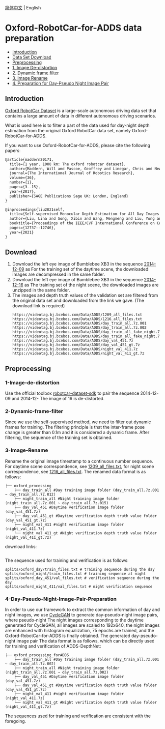 [简体中文](../../zh-CN/dataset/Oxford_RobotCar.md) | English

# Oxford-RobotCar-for-ADDS data preparation

- [Introduction](#Introduction)
- [Data Set Download](#Download)
- [Preprocessing](#Preprocessing)
- [1. Image De-distortion](#1-Image-de-distortion)
- [2. Dynamic frame filter](#2-Dynamic-frame-filter)
- [3. Image Rename](#3-Image-Rename)
- [4. Preparation for Day-Pseudo Night Image Pair](#4-Day-Pseudo-Night-Image-Pair-Preparation)


## Introduction

[Oxford RobotCar Dataset](https://robotcar-dataset.robots.ox.ac.uk/) is a large-scale autonomous driving data set that contains a large amount of data in different autonomous driving scenarios.

What is used here is to filter a part of the data used for day-night depth estimation from the original Oxford RobotCar data set, namely Oxford-RobotCar-for-ADDS.

If you want to use Oxford-RobotCar-for-ADDS, please cite the following papers:
```latex
@article{maddern20171,
  title={1 year, 1000 km: The oxford robotcar dataset},
  author={Maddern, Will and Pascoe, Geoffrey and Linegar, Chris and Newman, Paul},
  journal={The International Journal of Robotics Research},
  volume={36},
  number={1},
  pages={3--15},
  year={2017},
  publisher={SAGE Publications Sage UK: London, England}
}
```
```latex
@inproceedings{liu2021self,
  title={Self-supervised Monocular Depth Estimation for All Day Images using Domain Separation},
  author={Liu, Lina and Song, Xibin and Wang, Mengmeng and Liu, Yong and Zhang, Liangjun},
  booktitle={Proceedings of the IEEE/CVF International Conference on Computer Vision},
  pages={12737--12746},
  year={2021}
}
```

## Download

1. Download the left eye image of Bumblebee XB3 in the sequence [2014-12-09](https://robotcar-dataset.robots.ox.ac.uk/datasets/2014-12-09-13-21-02/) as For the training set of the daytime scene, the downloaded images are decompressed in the same folder.
2. Download the left eye image of Bumblebee XB3 in the sequence [2014-12-16](https://robotcar-dataset.robots.ox.ac.uk/datasets/2014-12-16-18-44-24/) as The training set of the night scene, the downloaded images are unzipped in the same folder.
3. The images and depth truth values ​​of the validation set are filtered from the original data set and downloaded from the link we gave. (The download link is required)
    ```shell
    https://videotag.bj.bcebos.com/Data/ADDS/1209_all_files.txt
    https://videotag.bj.bcebos.com/Data/ADDS/1216_all_files.txt
    https://videotag.bj.bcebos.com/Data/ADDS/day_train_all.7z.001
    https://videotag.bj.bcebos.com/Data/ADDS/day_train_all.7z.002
    https://videotag.bj.bcebos.com/Data/ADDS/day_train_all_fake_night.7z.001
    https://videotag.bj.bcebos.com/Data/ADDS/day_train_all_fake_night.7z.002
    https://videotag.bj.bcebos.com/Data/ADDS/day_val_451.7z
    https://videotag.bj.bcebos.com/Data/ADDS/day_val_451_gt.7z
    https://videotag.bj.bcebos.com/Data/ADDS/night_val_411.7z
    https://videotag.bj.bcebos.com/Data/ADDS/night_val_411_gt.7z
    ```

## Preprocessing

### 1-Image-de-distortion

Use the official toolbox [robotcar-dataset-sdk](https://github.com/ori-mrg/robotcar-dataset-sdk/tree/master/python) to pair the sequence 2014-12-09 and 2014-12- The image of 16 is de-distorted.


### 2-Dynamic-frame-filter

Since we use the self-supervised method, we need to filter out dynamic frames for training. The filtering principle is that the inter-frame pose change is greater than 0.1m and it is considered a dynamic frame. After filtering, the sequence of the training set is obtained.


### 3-Image-Rename

Rename the original image timestamp to a continuous number sequence. For daytime scene correspondence, see [1209_all_files.txt](https://videotag.bj.bcebos.com/Data/ADDS/1209_all_files.txt), for night scene correspondence, see [1216_all_files.txt](https://videotag.bj.bcebos.com/Data/ADDS/1216_all_files.txt). The renamed data format is as follows:
```
├── oxford_processing
    ├── day_train_all #Day training image folder (day_train_all.7z.001 ~ day_train_all.7z.012)
    ├── night_train_all #Night training image folder (night_train_all.7z.001 ~ day_train_all.7z.015)
    ├── day_val_451 #Daytime verification image folder (day_val_451.7z)
    ├── day_val_451_gt #Daytime verification depth truth value folder (day_val_451_gt.7z)
    ├── night_val_411 #night verification image folder (night_val_411.7z)
    └── night_val_411_gt #Night verification depth truth value folder (night_val_411_gt.7z)
```

download links:
```shell

```

The sequence used for training and verification is as follows:

```
splits/oxford_day/train_files.txt # training sequence during the day
splits/oxford_night/train_files.txt # training sequence at night
splits/oxford_day_451/val_files.txt # verification sequence during the day
splits/oxford_night_411/val_files.txt # night verification sequence
```

### 4-Day-Pseudo-Night-Image-Pair-Preparation

In order to use our framework to extract the common information of day and night images, we use [CycleGAN](https://github.com/junyanz/pytorch-CycleGAN-and-pix2pix) to generate day-pseudo-night image pairs, where pseudo-night The night images corresponding to the daytime generated for CycleGAN, all images are scaled to 192x640, the night images are enhanced with histogram equalization, 75 epochs are trained, and the Oxford-RobotCar-for-ADDS is finally obtained. The generated day-pseudo-night image pair The data format is as follows, which can be directly used for training and verification of ADDS-DepthNet:
```
├── oxford_processing_forADDS
    ├── day_train_all #Day training image folder (day_train_all.7z.001 ~ day_train_all.7z.002)
    ├── night_train_all #Night training image folder (night_train_all.7z.001 ~ day_train_all.7z.002)
    ├── day_val_451 #Daytime verification image folder (day_val_451.7z)
    ├── day_val_451_gt #Daytime verification depth truth value folder (day_val_451_gt.7z)
    ├── night_val_411 #night verification image folder (night_val_411.7z)
    └── night_val_411_gt #Night verification depth truth value folder (night_val_411_gt.7z)
```

The sequences used for training and verification are consistent with the foregoing.
